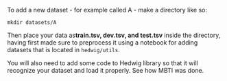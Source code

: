 To add a new dataset - for example called A - make a directory like so:

```
mkdir datasets/A
```

Then place your data as**train.tsv, dev.tsv, and test.tsv** inside the directory, having first made sure to preprocess it using a notebook for adding datasets that is located in `hedwig/utils`.

You will also need to add some code to Hedwig library so that it will recognize your dataset and load it properly. See how MBTI was done.
